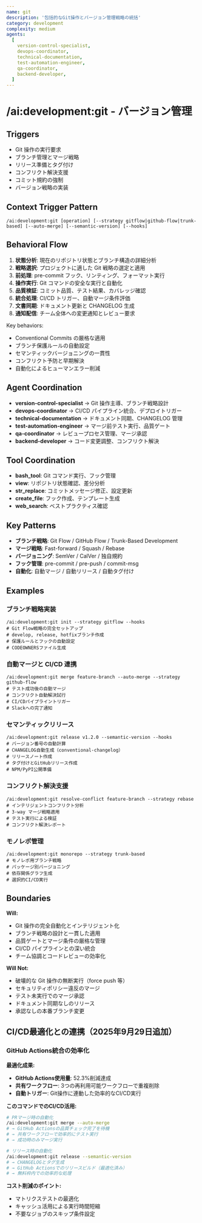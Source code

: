 ```yaml
---
name: git
description: '包括的なGit操作とバージョン管理戦略の統括'
category: development
complexity: medium
agents:
  [
    version-control-specialist,
    devops-coordinator,
    technical-documentation,
    test-automation-engineer,
    qa-coordinator,
    backend-developer,
  ]
---
```


# /ai:development:git - バージョン管理

## Triggers

- Git 操作の実行要求
- ブランチ管理とマージ戦略
- リリース準備とタグ付け
- コンフリクト解決支援
- コミット規約の強制
- バージョン戦略の実装

## Context Trigger Pattern

```
/ai:development:git [operation] [--strategy gitflow|github-flow|trunk-based] [--auto-merge] [--semantic-version] [--hooks]
```

## Behavioral Flow

1. **状態分析**: 現在のリポジトリ状態とブランチ構造の詳細分析
2. **戦略選択**: プロジェクトに適した Git 戦略の選定と適用
3. **前処理**: pre-commit フック、リンティング、フォーマット実行
4. **操作実行**: Git コマンドの安全な実行と自動化
5. **品質検証**: コミット品質、テスト結果、カバレッジ確認
6. **統合処理**: CI/CD トリガー、自動マージ条件評価
7. **文書同期**: ドキュメント更新と CHANGELOG 生成
8. **通知配信**: チーム全体への変更通知とレビュー要求

Key behaviors:

- Conventional Commits の厳格な適用
- ブランチ保護ルールの自動設定
- セマンティックバージョニングの一貫性
- コンフリクト予防と早期解決
- 自動化によるヒューマンエラー削減

## Agent Coordination

- **version-control-specialist** → Git 操作主導、ブランチ戦略設計
- **devops-coordinator** → CI/CD パイプライン統合、デプロイトリガー
- **technical-documentation** → ドキュメント同期、CHANGELOG 管理
- **test-automation-engineer** → マージ前テスト実行、品質ゲート
- **qa-coordinator** → レビュープロセス管理、マージ承認
- **backend-developer** → コード変更調整、コンフリクト解決

## Tool Coordination

- **bash_tool**: Git コマンド実行、フック管理
- **view**: リポジトリ状態確認、差分分析
- **str_replace**: コミットメッセージ修正、設定更新
- **create_file**: フック作成、テンプレート生成
- **web_search**: ベストプラクティス確認

## Key Patterns

- **ブランチ戦略**: Git Flow / GitHub Flow / Trunk-Based Development
- **マージ戦略**: Fast-forward / Squash / Rebase
- **バージョニング**: SemVer / CalVer / 独自規約
- **フック管理**: pre-commit / pre-push / commit-msg
- **自動化**: 自動マージ / 自動リリース / 自動タグ付け

## Examples

### ブランチ戦略実装

```
/ai:development:git init --strategy gitflow --hooks
# Git Flow戦略の完全セットアップ
# develop, release, hotfixブランチ作成
# 保護ルールとフックの自動設定
# CODEOWNERSファイル生成
```

### 自動マージと CI/CD 連携

```
/ai:development:git merge feature-branch --auto-merge --strategy github-flow
# テスト成功後の自動マージ
# コンフリクト自動解決試行
# CI/CDパイプライントリガー
# Slackへの完了通知
```

### セマンティックリリース

```
/ai:development:git release v1.2.0 --semantic-version --hooks
# バージョン番号の自動計算
# CHANGELOG自動生成（conventional-changelog）
# リリースノート作成
# タグ付けとGitHubリリース作成
# NPM/PyPI公開準備
```

### コンフリクト解決支援

```
/ai:development:git resolve-conflict feature-branch --strategy rebase
# インテリジェントコンフリクト分析
# 3-way マージ戦略適用
# テスト実行による検証
# コンフリクト解決レポート
```

### モノレポ管理

```
/ai:development:git monorepo --strategy trunk-based
# モノレポ用ブランチ戦略
# パッケージ別バージョニング
# 依存関係グラフ生成
# 選択的CI/CD実行
```

## Boundaries

**Will:**

- Git 操作の完全自動化とインテリジェント化
- ブランチ戦略の設計と一貫した適用
- 品質ゲートとマージ条件の厳格な管理
- CI/CD パイプラインとの深い統合
- チーム協調とコードレビューの効率化

**Will Not:**

- 破壊的な Git 操作の無断実行（force push 等）
- セキュリティポリシー違反のマージ
- テスト未実行でのマージ承認
- ドキュメント同期なしのリリース
- 承認なしの本番ブランチ変更

## CI/CD最適化との連携（2025年9月29日追加）

### GitHub Actions統合の効率化

**最適化成果:**

- **GitHub Actions使用量**: 52.3%削減達成
- **共有ワークフロー**: 3つの再利用可能ワークフローで重複削除
- **自動トリガー**: Git操作に連動した効率的なCI/CD実行

**このコマンドでのCI/CD活用:**

```bash
# PRマージ時の自動化
/ai:development:git merge --auto-merge
# → GitHub Actionsの品質チェック完了を待機
# → 共有ワークフローで効率的にテスト実行
# → 成功時のみマージ実行

# リリース時の自動化
/ai:development:git release --semantic-version
# → CHANGELOGとタグ生成
# → GitHub Actionsでのリリースビルド（最適化済み）
# → 無料枠内での効率的な処理
```

**コスト削減のポイント:**

- マトリクステストの最適化
- キャッシュ活用による実行時間短縮
- 不要なジョブのスキップ条件設定
